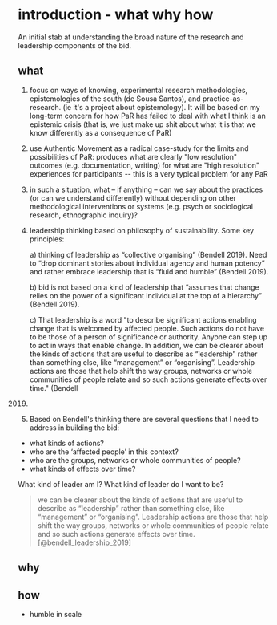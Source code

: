 # introduction - what why how

An initial stab at understanding the broad nature of the research and leadership components of the bid.

## what 

1. focus on ways of knowing, experimental research
methodologies, epistemologies of the south (de Sousa Santos), and
practice-as-research. (ie it's a project about epistemology). It
will be based on my long-term concern for how PaR has failed to
deal with what I think is an epistemic crisis (that is, we just
make up shit about what it is that we know differently as a
consequence of PaR)

2. use Authentic Movement as a radical case-study for the limits
and possibilities of PaR: produces what are clearly "low
resolution" outcomes (e.g. documentation, writing) for what are
"high resolution" experiences for participants -- this is a very
typical problem for any PaR

3. in such a situation, what – if anything – can we say about
the practices (or can we understand differently) without depending
on other methodological interventions or systems (e.g. psych or
sociological research, ethnographic inquiry)?

4. leadership thinking based on philosophy of sustainability.
Some key principles:

    a) thinking of leadership as “collective organising”
(Bendell 2019). Need to “drop dominant stories about individual
agency and human potency” and rather embrace leadership that is
“fluid and humble” (Bendell 2019).

    b) bid is not based on a kind of leadership that
“assumes that change relies on the power of a significant
individual at the top of a hierarchy” (Bendell 2019).

    c) That leadership is a word "to describe significant
actions enabling change that is welcomed by affected people. Such
actions do not have to be those of a person of significance or
authority. Anyone can step up to act in ways that enable change. In
addition, we can be clearer about the kinds of actions that are
useful to describe as “leadership” rather than something else, like
“management” or “organising”. Leadership actions are those that
help shift the way groups, networks or whole communities of people
relate and so such actions generate effects over time." (Bendell
2019)

5. Based on Bendell's thinking there are several questions that
I need to address in building the bid:

- what kinds of actions?
- who are the ‘affected people’ in this context?
- who are the groups, networks or whole communities of people?
- what kinds of effects over time?

What kind of leader am I?
What kind of leader do I want to be?

>we can be clearer about the kinds of actions that are useful to describe as “leadership” rather than something else, like “management” or “organising”. Leadership actions are those that help shift the way groups, networks or whole communities of people relate and so such actions generate effects over time. [@bendell_leadership_2019]

## why 


## how

- humble in scale 